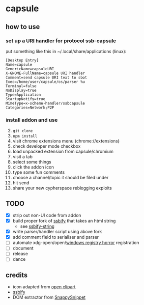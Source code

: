 # capsule

## how to use

### set up a URI handler for protocol ssb-capsule

put something like this in ~/.local/share/applications (linux):

```
[Desktop Entry]
Name=capsule
GenericName=capsuleURI
X-GNOME-FullName=capsule URI handler
Comment=send capsule URI text to sbot
Exec=/home/user/capsule/os/parser %u
Terminal=false
NoDisplay=true
Type=Application
StartupNotify=true
MimeType=x-scheme-handler/ssbcapsule
Categories=Network;P2P
```

### install addon and use

2. `git clone`
1. `npm install`
3. visit chrome extensions menu (chrome://extensions)
4. check developer mode checkbox
5. load unpacked extension from capsule/chromium
6. visit a tab
7. select some things
8. click the addon icon
9. type some fun comments
10. choose a channel/topic it should be filed under
11. hit send
12. share your new cypherspace reblogging exploits


## TODO

- [x] strip out non-UI code from addon
- [x] build proper fork of [ssbify](https://github.com/krl/ssbify) that takes an
  html string
    - see [ssbify-string](https://github.com/du5t/ssbify-string)
- [x] write parser/handler script using above fork
- [x] add comment field to serialiser and parser
- [ ] automate
  xdg-open/open/[windows registry horror](https://msdn.microsoft.com/en-us/library/aa767914(v=vs.85).aspx)
  registration
- [ ] document
- [ ] release
- [ ] dance

## credits

- icon adapted from
  [open clipart](http://colouringbook.org/art/svg/coloring-book/sputnik-comic-satellite-electronics-coloring-book-colouring-scallywag-coloring-book-colouring-sheet-coloring-book-colouring-page-colouringbook-org-svg)
- [ssbify](https://github.com/krl/ssbify)
- DOM extractor from [SnappySnippet](https://github.com/kdzwinel/SnappySnippet/)
